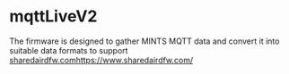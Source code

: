 # mqttLiveV2
The firmware is designed to gather MINTS MQTT data and convert it into suitable data formats to support [sharedairdfw.com](https://www.sharedairdfw.com/)https://www.sharedairdfw.com/
